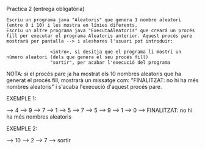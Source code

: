 Practica 2 (entrega obligatòria)

    Escriu un programa java "Aleatoris" que genera 1 nombre aleatori (entre 0 i 10) i les mostra en línies diferents.
    Escriu un altre programa java "ExecutaAleatoris" que creará un procés fill per executar el programa Aleatoris anterior. Aquest procés pare mostrará per pantalla --> i aleshores l'usuari pot introduir:

                    <intro>, si desitja que el programa li mostri un número aleatori (dels que genera el seu procés fill)
                    "sortir", per acabar l'execució del programa


NOTA: si el procés pare ja ha mostrat els 10 nombres aleatoris que ha generat el procés fill, mostrarà un missatge com: "FINALITZAT: no hi ha més nombres aleatoris" i s'acaba l'execució d'aquest procés pare.

EXEMPLE 1:

--> 
4
--> 
9
--> 
7
--> 
1
--> 
5
--> 
7
--> 
5
--> 
9
--> 
1
--> 
0
--> 
FINALITZAT: no hi ha més nombres aleatoris


EXEMPLE 2:

--> 
10
--> 
2
--> 
7
--> sortir